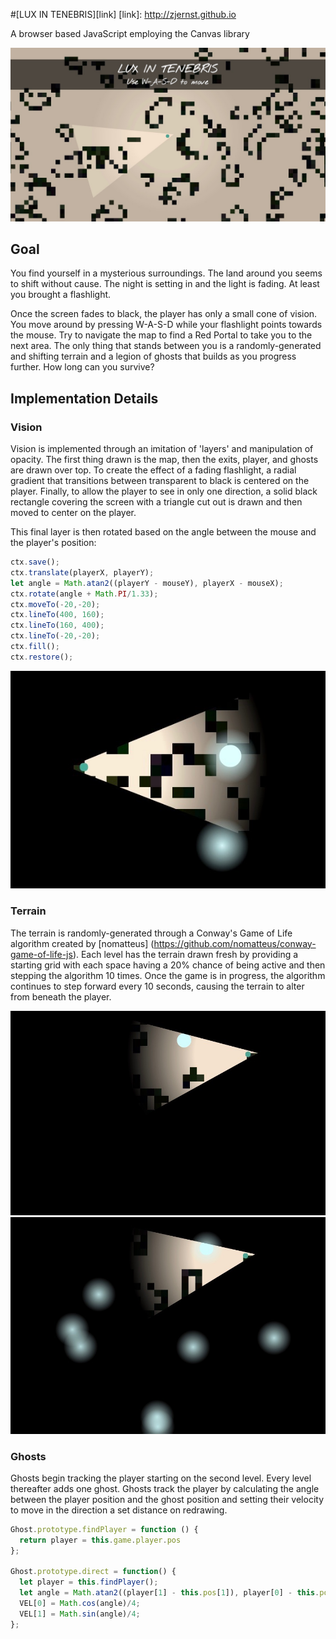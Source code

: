 #[LUX IN TENEBRIS][link]
[link]: http://zjernst.github.io

A browser based JavaScript employing the Canvas library

[intro]: ./screenshots/lux_intro.jpg
![intro]

## Goal

You find yourself in a mysterious surroundings. The land around you seems to
shift without cause. The night is setting in and the light is fading. At least
you brought a flashlight.

Once the screen fades to black, the player has only a small cone of vision.
You move around by pressing W-A-S-D while your flashlight points towards
the mouse. Try to navigate the map to find a Red Portal to take you to the next
area. The only thing that stands between you is a randomly-generated and shifting
terrain and a legion of ghosts that builds as you progress further. How long
can you survive?

## Implementation Details

### Vision

Vision is implemented through an imitation of 'layers' and manipulation of opacity. The first thing drawn is the map, then the exits, player, and ghosts are drawn over top. To create the effect of a fading flashlight, a radial gradient that transitions between transparent to black is centered on the player. Finally, to allow the player to see in only one direction, a solid black rectangle covering the screen with a triangle cut out is drawn and then moved to center on the player.

This final layer is then rotated based on the angle between the mouse and the player's position:

```javascript
ctx.save();
ctx.translate(playerX, playerY);
let angle = Math.atan2((playerY - mouseY), playerX - mouseX);
ctx.rotate(angle + Math.PI/1.33);
ctx.moveTo(-20,-20);
ctx.lineTo(400, 160);
ctx.lineTo(160, 400);
ctx.lineTo(-20,-20);
ctx.fill();
ctx.restore();
```

[vision]: ./screenshots/lux_vision.jpg
![vision]

### Terrain

The terrain is randomly-generated through a Conway's Game of Life algorithm created by [nomatteus] (https://github.com/nomatteus/conway-game-of-life-js). Each level has the terrain drawn fresh by providing a starting grid with each space having a 20% chance of being active and then stepping the algorithm 10 times. Once the game is in progress, the algorithm continues to step forward every 10 seconds, causing the terrain to alter from beneath the player.

[before]: ./screenshots/lux_before.jpg
[after]: ./screenshots/lux_after.jpg
![before]
![after]

### Ghosts

Ghosts begin tracking the player starting on the second level. Every level thereafter adds one ghost. Ghosts track the player by calculating the angle between the player position and the ghost position and setting their velocity to move in the direction a set distance on redrawing.

```javascript
Ghost.prototype.findPlayer = function () {
  return player = this.game.player.pos
};

Ghost.prototype.direct = function() {
  let player = this.findPlayer();
  let angle = Math.atan2((player[1] - this.pos[1]), player[0] - this.pos[0]);
  VEL[0] = Math.cos(angle)/4;
  VEL[1] = Math.sin(angle)/4;
};
```
